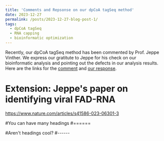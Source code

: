```yaml
---
title: 'Comments and Repsonse on our dpCoA tagSeq method'
date: 2023-12-27
permalink: /posts/2023-12-27-blog-post-1/
tags:
  - dpCoA tagSeq
  - RNA capping
  - bioinformatic optimization
---
```


Recently, our dpCoA tagSeq method has been commented by Prof. Jeppe Vinther. We express our gratitute to Jeppe for his check on our bioinformatic analysis and pointing out the defects in our analysis results.     
Here are the links for the [comment](https://pubs.acs.org/doi/10.1021/acs.analchem.3c04631) and [our response](https://pubs.acs.org/doi/epdf/10.1021/acs.analchem.3c05281).



Extension: Jeppe's paper on identifying viral FAD-RNA 
======
https://www.nature.com/articles/s41586-023-06301-3

#You can have many headings
#======

#Aren't headings cool?
#------
